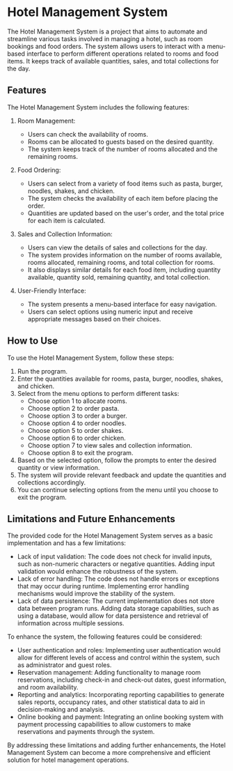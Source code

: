 # Hotel Management System

The Hotel Management System is a project that aims to automate and streamline various tasks involved in managing a hotel, such as room bookings and food orders. The system allows users to interact with a menu-based interface to perform different operations related to rooms and food items. It keeps track of available quantities, sales, and total collections for the day.

## Features
The Hotel Management System includes the following features:

1. Room Management:
   - Users can check the availability of rooms.
   - Rooms can be allocated to guests based on the desired quantity.
   - The system keeps track of the number of rooms allocated and the remaining rooms.

2. Food Ordering:
   - Users can select from a variety of food items such as pasta, burger, noodles, shakes, and chicken.
   - The system checks the availability of each item before placing the order.
   - Quantities are updated based on the user's order, and the total price for each item is calculated.

3. Sales and Collection Information:
   - Users can view the details of sales and collections for the day.
   - The system provides information on the number of rooms available, rooms allocated, remaining rooms, and total collection for rooms.
   - It also displays similar details for each food item, including quantity available, quantity sold, remaining quantity, and total collection.

4. User-Friendly Interface:
   - The system presents a menu-based interface for easy navigation.
   - Users can select options using numeric input and receive appropriate messages based on their choices.

## How to Use
To use the Hotel Management System, follow these steps:

1. Run the program.
2. Enter the quantities available for rooms, pasta, burger, noodles, shakes, and chicken.
3. Select from the menu options to perform different tasks:
   - Choose option 1 to allocate rooms.
   - Choose option 2 to order pasta.
   - Choose option 3 to order a burger.
   - Choose option 4 to order noodles.
   - Choose option 5 to order shakes.
   - Choose option 6 to order chicken.
   - Choose option 7 to view sales and collection information.
   - Choose option 8 to exit the program.
4. Based on the selected option, follow the prompts to enter the desired quantity or view information.
5. The system will provide relevant feedback and update the quantities and collections accordingly.
6. You can continue selecting options from the menu until you choose to exit the program.

## Limitations and Future Enhancements
The provided code for the Hotel Management System serves as a basic implementation and has a few limitations:

- Lack of input validation: The code does not check for invalid inputs, such as non-numeric characters or negative quantities. Adding input validation would enhance the robustness of the system.
- Lack of error handling: The code does not handle errors or exceptions that may occur during runtime. Implementing error handling mechanisms would improve the stability of the system.
- Lack of data persistence: The current implementation does not store data between program runs. Adding data storage capabilities, such as using a database, would allow for data persistence and retrieval of information across multiple sessions.

To enhance the system, the following features could be considered:

- User authentication and roles: Implementing user authentication would allow for different levels of access and control within the system, such as administrator and guest roles.
- Reservation management: Adding functionality to manage room reservations, including check-in and check-out dates, guest information, and room availability.
- Reporting and analytics: Incorporating reporting capabilities to generate sales reports, occupancy rates, and other statistical data to aid in decision-making and analysis.
- Online booking and payment: Integrating an online booking system with payment processing capabilities to allow customers to make reservations and payments through the system.

By addressing these limitations and adding further enhancements, the Hotel Management System can become a more comprehensive and efficient solution for hotel management operations.
